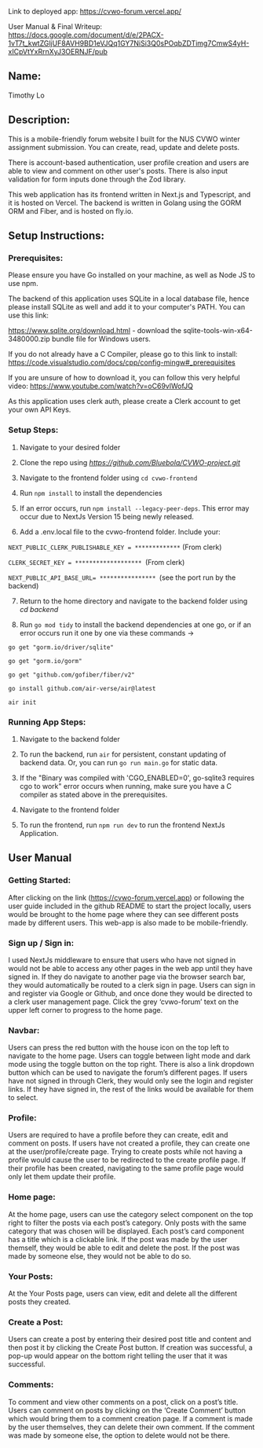 Link to deployed app: https://cvwo-forum.vercel.app/


User Manual & Final Writeup: https://docs.google.com/document/d/e/2PACX-1vT7t_kwtZGljUF8AVH9BD1eVJQq1GY7NiSi3Q0sPOqbZDTimg7CmwS4yH-xICpVtYxRrnXyJ3OERNJF/pub


## **Name:** 
Timothy Lo



## **Description:**

This is a mobile-friendly forum website I built for the NUS CVWO winter assignment submission. You can create, read, update and delete posts. 

There is account-based authentication, user profile creation and users are able to view and comment on other user's posts. There is also input validation for form inputs done through the Zod library.

This web application has its frontend written in Next.js and Typescript, and it is hosted on Vercel. The backend is written in Golang using the GORM ORM and Fiber, and is hosted on fly.io. 



## **Setup Instructions:**

### Prerequisites:

Please ensure you have Go installed on your machine, as well as Node JS to use npm. 

The backend of this application uses SQLite in a local database file, hence please install SQLite as well and add it to your computer's PATH. You can use this link:

https://www.sqlite.org/download.html - download the sqlite-tools-win-x64-3480000.zip bundle file for Windows users.

If you do not already have a C Compiler, please go to this link to install: https://code.visualstudio.com/docs/cpp/config-mingw#_prerequisites

If you are unsure of how to download it, you can follow this very helpful video: https://www.youtube.com/watch?v=oC69vlWofJQ

As this application uses clerk auth, please create a Clerk account to get your own API Keys.



### Setup Steps:
1. Navigate to your desired folder
   
2. Clone the repo using _https://github.com/Bluebola/CVWO-project.git_
   
3. Navigate to the frontend folder using `cd cvwo-frontend`
   
4. Run `npm install` to install the dependencies

5. If an error occurs, run `npm install --legacy-peer-deps`. This error may occur due to NextJs Version 15 being newly released.

6. Add a .env.local file to the cvwo-frontend folder. Include your:
   
`NEXT_PUBLIC_CLERK_PUBLISHABLE_KEY = *************` (From clerk)

`CLERK_SECRET_KEY = ******************* `(From clerk)

`NEXT_PUBLIC_API_BASE_URL= **************** `(see the port run by the backend)

7. Return to the home directory and navigate to the backend folder using _cd backend_

9. Run `go mod tidy` to install the backend dependencies at one go, or if an error occurs run it one by one via these commands ->
    
`go get "gorm.io/driver/sqlite"`

`go get "gorm.io/gorm"`

`go get "github.com/gofiber/fiber/v2"`

`go install github.com/air-verse/air@latest`

`air init`



### Running App Steps:
1. Navigate to the backend folder

2. To run the backend, run `air` for persistent, constant updating of backend data. Or, you can run `go run main.go` for static data.
   
3. If the "Binary was compiled with 'CGO_ENABLED=0', go-sqlite3 requires cgo to work" error occurs when running, make sure you have a C compiler as stated above in the prerequisites.
   
4. Navigate to the frontend folder
   
5. To run the frontend, run `npm run dev` to run the frontend NextJs Application.



## User Manual


### Getting Started:


After clicking on the link (https://cvwo-forum.vercel.app) or following the user guide included in the github README to start the project locally, users would be brought to the home page where they can see different posts made by different users. This web-app is also made to be mobile-friendly.



### Sign up / Sign in:

I used NextJs middleware to ensure that users who have not signed in would not be able to access any other pages in the web app until they have signed in. If they do navigate to another page via the browser search bar, they would automatically be routed to a clerk sign in page. Users can sign in and register via Google or Github, and once done they would be directed to a clerk user management page.
Click the grey ‘cvwo-forum’ text on the upper left corner to progress to the home page.



### Navbar:

Users can press the red button with the house icon on the top left to navigate to the home page. Users can toggle between light mode and dark mode using the toggle button on the top right. There is also a link dropdown button which can be used to navigate the forum’s different pages. If users have not signed in through Clerk, they would only see the login and register links. If they have signed in, the rest of the links would be available for them to select.



### Profile:


Users are required to have a profile before they can create, edit and comment on posts. If users have not created a profile, they can create one at the user/profile/create page. Trying to create posts while not having a profile would cause the user to be redirected to the create profile page. If their profile has been created, navigating to the same profile page would only let them update their profile.



### Home page:


At the home page, users can use the category select component on the top right to filter the posts via each post’s category. Only posts with the same category that was chosen will be displayed. Each post’s card component has a title which is a clickable link. If the post was made by the user themself, they would be able to edit and delete the post. If the post was made by someone else, they would not be able to do so.



### Your Posts:


At the Your Posts page, users can view, edit and delete all the different posts they created.



### Create a Post:

Users can create a post by entering their desired post title and content and then post it by clicking the Create Post button. If creation was successful, a pop-up would appear on the bottom right telling the user that it was successful.



### Comments:


To comment and view other comments on a post, click on a post’s title. Users can comment on posts by clicking on the ‘Create Comment’ button which would bring them to a comment creation page. If a comment is made by the user themselves, they can delete their own comment. If the comment was made by someone else, the option to delete would not be there.








